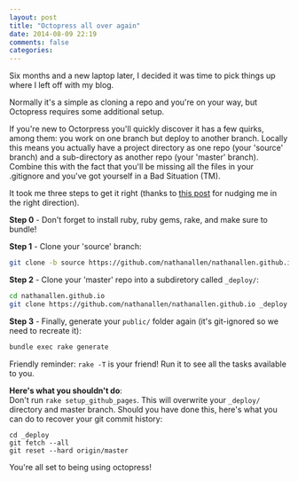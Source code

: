 ```yaml
---
layout: post
title: "Octopress all over again"
date: 2014-08-09 22:19
comments: false
categories: 
---
```


Six months and a new laptop later, I decided it was time to pick things up where I left off with my blog.

Normally it's a simple as cloning a repo and you're on your way, but Octopress requires some additional setup.

If you're new to Octorpress you'll quickly discover it has a few quirks, among them: you work on one branch but deploy to another branch. Locally this means you actually have a project directory as one repo (your 'source' branch) and a sub-directory as another repo (your 'master' branch). Combine this with the fact that you'll be missing all the files in your .gitignore and you've got yourself in a Bad Situation (TM).

It took me three steps to get it right (thanks to [this post](http://blog.zerosharp.com/clone-your-octopress-to-blog-from-two-places/) for nudging me in the right direction).

**Step 0** - Don't forget to install ruby, ruby gems, rake, and make sure to bundle!

**Step 1** - Clone your 'source' branch:
``` bash
git clone -b source https://github.com/nathanallen/nathanallen.github.io
```

**Step 2** - Clone your 'master' repo into a subdiretory called `_deploy/`:
``` bash
cd nathanallen.github.io
git clone https://github.com/nathanallen/nathanallen.github.io _deploy
```

**Step 3** - Finally, generate your `public/` folder again (it's git-ignored so we need to recreate it):
``` bash
bundle exec rake generate
```

Friendly reminder: `rake -T` is your friend! Run it to see all the tasks available to you.

**Here's what you shouldn't do**:  
Don't run `rake setup_github_pages`. This will overwrite your `_deploy/` directory and master branch. Should you have done this, here's what you can do to recover your git commit history:
```
cd _deploy
git fetch --all
git reset --hard origin/master
```

You're all set to being using octopress!